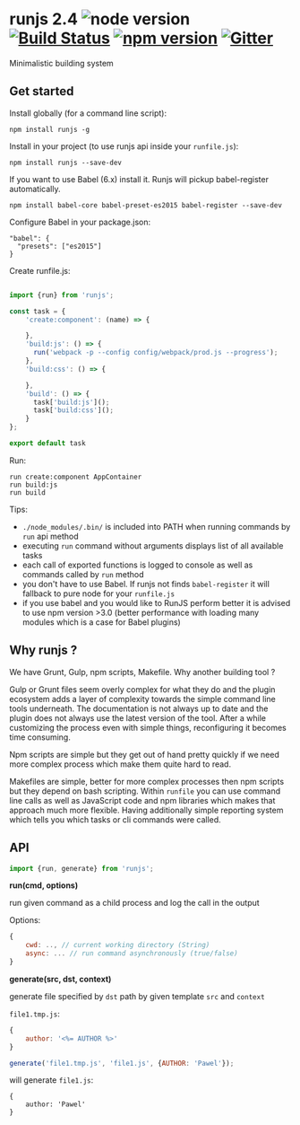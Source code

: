 # runjs 2.4 ![node version](https://img.shields.io/node/v/runjs.svg) [![Build Status](https://travis-ci.org/pawelgalazka/runjs.svg?branch=master)](https://travis-ci.org/pawelgalazka/runjs) [![npm version](https://badge.fury.io/js/runjs.svg)](https://badge.fury.io/js/runjs) [![Gitter](https://badges.gitter.im/Join%20Chat.svg)](https://gitter.im/pawelgalazka/runjs?utm_source=badge&utm_medium=badge&utm_campaign=pr-badge)

Minimalistic building system


## Get started

Install globally (for a command line script):

    npm install runjs -g

Install in your project (to use runjs api inside your `runfile.js`):

    npm install runjs --save-dev

If you want to use Babel (6.x) install it. Runjs will pickup
babel-register automatically.

    npm install babel-core babel-preset-es2015 babel-register --save-dev

Configure Babel in your package.json:

    "babel": {
      "presets": ["es2015"]
    }

Create runfile.js:

```javascript

import {run} from 'runjs';

const task = {
    'create:component': (name) => {

    },
    'build:js': () => {
      run('webpack -p --config config/webpack/prod.js --progress');
    },
    'build:css': () => {

    },
    'build': () => {
      task['build:js']();
      task['build:css']();
    }
};

export default task
```
    
Run:
```
run create:component AppContainer
run build:js
run build
```

Tips:

* `./node_modules/.bin/` is included into PATH when running commands by `run` api method
* executing `run` command without arguments displays list of all available tasks
* each call of exported functions is logged to console as well as commands called by `run` method
* you don't have to use Babel. If runjs not finds `babel-register` it will
fallback to pure node for your `runfile.js`
* if you use babel and you would like to RunJS perform better it
is advised to use npm version >3.0 (better performance with loading
many modules which is a case for Babel plugins)

## Why runjs ?

We have Grunt, Gulp, npm scripts, Makefile. Why another building tool ?

Gulp or Grunt files seem overly complex for what they do and the plugin
ecosystem adds a layer of complexity towards the simple command
line tools underneath. The documentation is not always up to date
and the plugin does not always use the latest version of the tool.
After a while customizing the process even with simple things,
reconfiguring it becomes time consuming.

Npm scripts are simple but they get out of hand pretty quickly if
we need more complex process which make them quite hard to read.

Makefiles are simple, better for more complex processes then npm scripts
but they depend on bash scripting. Within `runfile` you can use
command line calls as well as JavaScript code and npm
libraries which makes that approach much more flexible. Having
additionally simple reporting system which tells you which tasks
or cli commands were called.

## API

```javascript
import {run, generate} from 'runjs';
```

**run(cmd, options)**

run given command as a child process and log the call in the output

Options:

```javascript
{
    cwd: .., // current working directory (String)
    async: ... // run command asynchronously (true/false)
}
```

**generate(src, dst, context)**

generate file specified by `dst` path by given template `src` and `context`

`file1.tmp.js`:
```javascript
{
    author: '<%= AUTHOR %>'
}
```

```javascript
generate('file1.tmp.js', 'file1.js', {AUTHOR: 'Pawel'});
```

will generate `file1.js`:

```
{
    author: 'Pawel'
}
```

